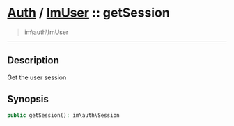 # [Auth](auth.md) / [ImUser](auth-ImUser.md) :: getSession
 > im\auth\ImUser
____

## Description
Get the user session

## Synopsis
```php
public getSession(): im\auth\Session
```
